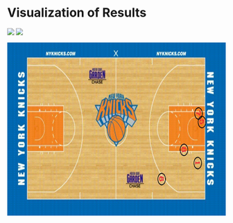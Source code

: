 
# Visualization of Results

<img src="Input_Videos\knicks_trim.gif" width="500"/>  <img src="Output_Videos\annotated_input_trim.gif" width="500"/>  

<p style="text-align: center"><img src="Output_Videos\court_diagram_r_trim.gif" indent="100" width="800" height="400"/>
